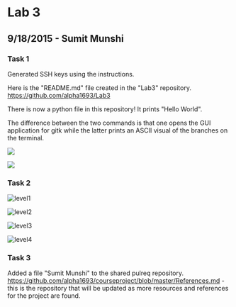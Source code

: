 # Lab 3
## 9/18/2015 - Sumit Munshi

### Task 1

Generated SSH keys using the instructions.

Here is the "README.md" file created in the "Lab3" repository.
https://github.com/alpha1693/Lab3

There is now a python file in this repository! It prints "Hello World".

The difference between the two commands is that one opens the GUI application for gitk while the latter prints an ASCII visual of the branches on the terminal.

![](https://cloud.githubusercontent.com/assets/14128808/10105557/534c7a6e-637d-11e5-86d0-c4e0acccf93b.png)

![](https://cloud.githubusercontent.com/assets/14128808/10105558/534ca746-637d-11e5-97b4-19777c55c748.png)

### Task 2

![level1](https://cloud.githubusercontent.com/assets/14128808/10105448/b4f6d10c-637c-11e5-9954-eeebce5ab26a.png)

![level2](https://cloud.githubusercontent.com/assets/14128808/10105452/b5000b0a-637c-11e5-9c01-69b55d274296.png)

![level3](https://cloud.githubusercontent.com/assets/14128808/10105449/b4fdb8be-637c-11e5-8cdd-7f3983282152.png)

![level4](https://cloud.githubusercontent.com/assets/14128808/10105450/b4ff1cf4-637c-11e5-9d2f-ebdc24f2afcb.png)

### Task 3

Added a file "Sumit Munshi" to the shared pulreq repository.
https://github.com/alpha1693/courseproject/blob/master/References.md - this is the repository that will be updated as more resources and references for the project are found.
